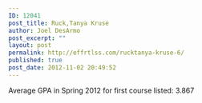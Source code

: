```yaml
---
ID: 12041
post_title: Ruck,Tanya Kruse
author: Joel DesArmo
post_excerpt: ""
layout: post
permalink: http://effrtlss.com/rucktanya-kruse-6/
published: true
post_date: 2012-11-02 20:49:52
---
```

<p>Average GPA in Spring 2012 for first course listed: 3.867</p>